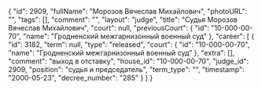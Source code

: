 {
    "id": 2909,
    "fullName": "Морозов Вячеслав Михайлович",
    "photoURL": "",
    "tags": [],
    "comment": "",
    "layout": "judge",
    "title": "Судья Морозов Вячеслав Михайлович",
    "court": null,
    "previousCourt": {
        "id": "10-000-00-70",
        "name": "Гродненский межгарнизонный военный суд"
    },
    "career": [
        {
            "id": 3182,
            "term": null,
            "type": "released",
            "court": {
                "id": "10-000-00-70",
                "name": "Гродненский межгарнизонный военный суд"
            },
            "extra": [],
            "comment": "выход в отставку",
            "house_id": "10-000-00-70",
            "judge_id": 2909,
            "position": "судья и председатель",
            "term_type": "",
            "timestamp": "2000-05-23",
            "decree_number": "285"
        }
    ]
}